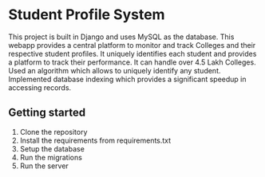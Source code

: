 # Student Profile System

This project is built in Django and uses MySQL as the database.
This webapp provides a central platform to monitor and track Colleges and their respective student profiles. It uniquely identifies each student and provides a platform to track their performance.
It can handle over 4.5 Lakh Colleges.
Used an algorithm which allows to uniquely identify any student.
Implemented database indexing which provides a significant speedup in accessing records.

## Getting started

1. Clone the repository
2. Install the requirements from requirements.txt
3. Setup the database
4. Run the migrations
5. Run the server